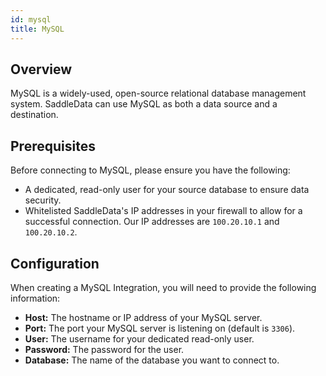 ```yaml
---
id: mysql
title: MySQL
---
```


## Overview

MySQL is a widely-used, open-source relational database management system. SaddleData can use MySQL as both a data source and a destination.

## Prerequisites

Before connecting to MySQL, please ensure you have the following:

*   A dedicated, read-only user for your source database to ensure data security.
*   Whitelisted SaddleData's IP addresses in your firewall to allow for a successful connection. Our IP addresses are `100.20.10.1` and `100.20.10.2`.

## Configuration

When creating a MySQL Integration, you will need to provide the following information:

*   **Host:** The hostname or IP address of your MySQL server.
*   **Port:** The port your MySQL server is listening on (default is `3306`).
*   **User:** The username for your dedicated read-only user.
*   **Password:** The password for the user.
*   **Database:** The name of the database you want to connect to.
